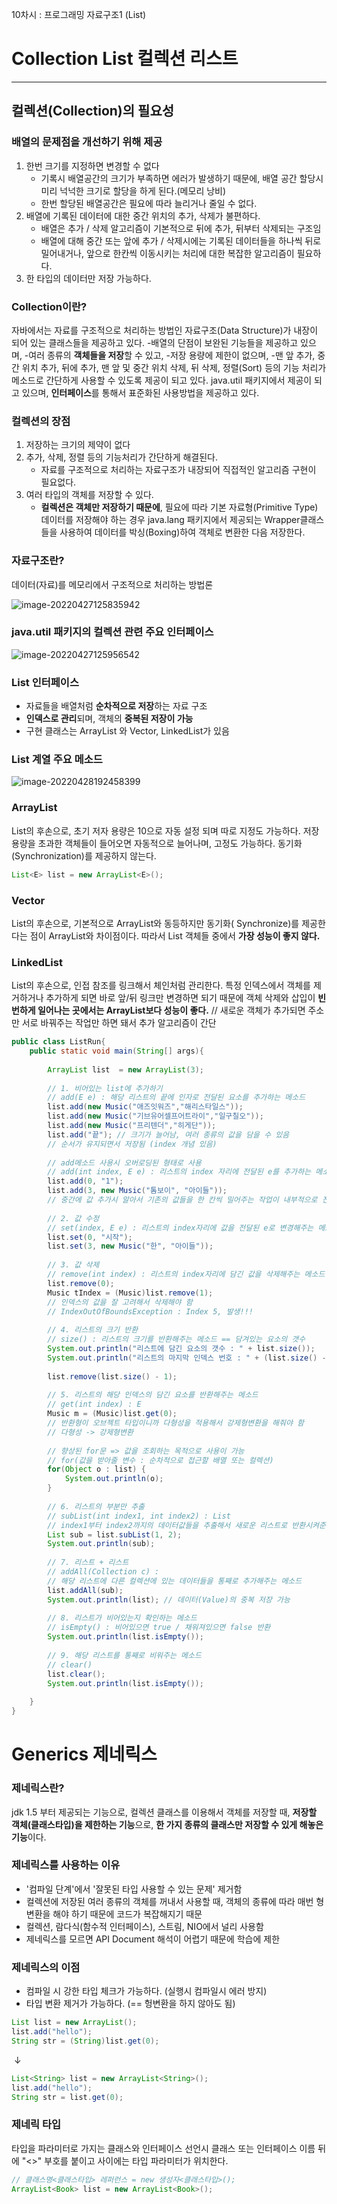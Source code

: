 10차시 : 프로그래밍 자료구조1 (List)

# Collection List 컬렉션 리스트

------

## 컬렉션(Collection)의 필요성

### 배열의 문제점을 개선하기 위해 제공

1. 한번 크기를 지정하면 변경할 수 없다
   - 기록시 배열공간의 크기가 부족하면 에러가 발생하기 때문에, 
     배열 공간 할당시 미리 넉넉한 크기로 할당을 하게 된다.(메모리 낭비)
   - 한번 할당된 배열공간은 필요에 따라 늘리거나 줄일 수 없다.
2. 배열에 기록된 데이터에 대한 중간 위치의 추가, 삭제가 불편하다.
   - 배열은 추가 / 삭제 알고리즘이 기본적으로 뒤에 추가, 뒤부터 삭제되는 구조임
   - 배열에 대해 중간 또는 앞에 추가 /  삭제시에는 기록된 데이터들을 하나씩 뒤로 밀어내거나, 앞으로 한칸씩 이동시키는 처리에 대한 복잡한 알고리즘이 필요하다.
3. 한 타입의 데이터만 저장 가능하다.



### Collection이란?

자바에서는 자료를 구조적으로 처리하는 방법인 자료구조(Data Structure)가 내장이 되어 있는 클래스들을 제공하고 있다. 
-배열의 단점이 보완된 기능들을 제공하고 있으며, 
-여러 종류의 **객체들을 저장**할 수 있고, 
-저장 용량에 제한이 없으며, 
-맨 앞 추가, 중간 위치 추가, 뒤에 추가, 맨 앞 및 중간 위치 삭제, 뒤 삭제, 정렬(Sort) 등의 
기능 처리가 메소드로 간단하게 사용할 수 있도록 제공이 되고 있다.
java.util 패키지에서 제공이 되고 있으며, **인터페이스**를 통해서 표준화된 사용방법을 제공하고 있다.



### 컬렉션의 장점

1. 저장하는 크기의 제약이 없다
2. 추가, 삭제, 정렬 등의 기능처리가 간단하게 해결된다.
   - 자료를 구조적으로 처리하는 자료구조가 내장되어 직접적인 알고리즘 구현이 필요없다.
3. 여러 타입의 객체를 저장할 수 있다.
   - **컬렉션은 객체만 저장하기 때문에**, 필요에 따라 기본 자료형(Primitive Type) 데이터를 저장해야 하는 경우 java.lang 패키지에서 제공되는 Wrapper클래스들을 사용하여 데이터를 박싱(Boxing)하여 객체로 변환한 다음 저장한다.



### 자료구조란?

데이터(자료)를 메모리에서 구조적으로 처리하는 방법론

![image-20220427125835942](C:\Users\김유미\AppData\Roaming\Typora\typora-user-images\image-20220427125835942.png)



### java.util 패키지의 컬렉션 관련 주요 인터페이스

![image-20220427125956542](C:\Users\김유미\AppData\Roaming\Typora\typora-user-images\image-20220427125956542.png)



### List 인터페이스

- 자료들을 배열처럼 **순차적으로 저장**하는 자료 구조
- **인덱스로 관리**되며, 객체의 **중복된 저장이 가능**
- 구현 클래스는 ArrayList 와 Vector, LinkedList가 있음

### List 계열 주요 메소드

![image-20220428192458399](C:\Users\김유미\AppData\Roaming\Typora\typora-user-images\image-20220428192458399.png)

### ArrayList

List의 후손으로, 초기 저자 용량은 10으로 자동 설정 되며 따로 지정도 가능하다.
저장 용량을 초과한 객체들이 들어오면 자동적으로 늘어나며, 고정도 가능하다.
동기화(Synchronization)를 제공하지 않는다.

```java
List<E> list = new ArrayList<E>();
```

### Vector

List의 후손으로, 기본적으로 ArrayList와 동등하지만
동기화( Synchronize)를 제공한다는 점이 ArrayList와 차이점이다.
따라서 List 객체들 중에서 **가장 성능이 좋지 않다.**

### LinkedList

List의 후손으로, 인접 참조를 링크해서 체인처럼 관리한다.
특정 인덱스에서 객체를 제거하거나 추가하게 되면 바로 앞/뒤 링크만 변경하면 되기 때문에
객체 삭제와 삽입이 **빈번하게 일어나는 곳에서는 ArrayList보다 성능이 좋다.**
// 새로운 객체가 추가되면 주소만 서로 바꿔주는 작업만 하면 돼서 추가 알고리즘이 간단

```java
public class ListRun{
    public static void main(String[] args){
        
        ArrayList list  = new ArrayList(3);
        
        // 1. 비어있는 list에 추가하기 
		// add(E e) : 해당 리스트의 끝에 인자로 전달된 요소를 추가하는 메소드
        list.add(new Music("애즈잇워즈","해리스타일스"));
		list.add(new Music("기브유어셀프어트라이","일구칠오"));
		list.add(new Music("프리텐더","히게단"));
		list.add("끝"); // 크기가 늘어남, 여러 종류의 값을 담을 수 있음
        // 순서가 유지되면서 저장됨 (index 개념 있음)
        
        // add메소드 사용시 오버로딩된 형태로 사용
        // add(int index, E e) : 리스트의 index 자리에 전달된 e를 추가하는 메소드
        list.add(0, "1");
		list.add(3, new Music("톰보이", "아이들"));
        // 중간에 값 추가시 알아서 기존의 값들을 한 칸씩 밀어주는 작업이 내부적으로 진행됨
        
        // 2. 값 수정
        // set(index, E e) : 리스트의 index자리에 값을 전달된 e로 변경해주는 메소드
        list.set(0, "시작");
		list.set(3, new Music("한", "아이들"));
        
        // 3. 값 삭제
        // remove(int index) : 리스트의 index자리에 담긴 값을 삭제해주는 메소드
        list.remove(0);
		Music tIndex = (Music)list.remove(1); 
        // 인덱스의 값을 잘 고려해서 삭제해야 함
        // IndexOutOfBoundsException : Index 5, 발생!!!
										
        // 4. 리스트의 크기 반환
        // size() : 리스트의 크기를 반환해주는 메소드 == 담겨있는 요소의 갯수
        System.out.println("리스트에 담긴 요소의 갯수 : " + list.size());
		System.out.println("리스트의 마지막 인덱스 번호 : " + (list.size() - 1));
        
        list.remove(list.size() - 1);
        
        // 5. 리스트의 해당 인덱스의 담긴 요소를 반환해주는 메소드
        // get(int index) : E
        Music m = (Music)list.get(0);
        // 반환형이 오브젝트 타입이니까 다형성을 적용해서 강제형변환을 해줘야 함 
        // 다형성 -> 강제형변환
        
        // 향상된 for문 => 값을 조회하는 목적으로 사용이 가능
		// for(값을 받아줄 변수 : 순차적으로 접근할 배열 또는 컬렉션)
		for(Object o : list) {
			System.out.println(o);
		}
        
        // 6. 리스트의 부분만 추출
        // subList(int index1, int index2) : List
		// index1부터 index2까지의 데이터값들을 추출해서 새로운 리스트로 반환시켜준다.
        List sub = list.subList(1, 2);
		System.out.println(sub);
        
        // 7. 리스트 + 리스트
		// addAll(Collection c) : 
		// 해당 리스트에 다른 컬렉션에 있는 데이터들을 통째로 추가해주는 메소드
		list.addAll(sub);
		System.out.println(list); // 데이터(Value)의 중복 저장 가능
        
        // 8. 리스트가 비어있는지 확인하는 메소드
		// isEmpty() : 비어있으면 true / 채워져있으면 false 반환
		System.out.println(list.isEmpty());
        
        // 9. 해당 리스트를 통째로 비워주는 메소드
		// clear()
		list.clear();
		System.out.println(list.isEmpty());
        
    }
}
```



# Generics 제네릭스

### 제네릭스란?

jdk 1.5 부터 제공되는 기능으로, 컬렉션 클래스를 이용해서 객체를 저장할 때, 
**저장할 객체(클래스타입)을 제한하는 기능**으로, **한 가지 종류의 클래스만 저장할 수 있게 해놓은 기능**이다.

### 제네릭스를 사용하는 이유

- '컴파일 단계'에서 '잘못된 타입 사용할 수 있는 문제' 제거함
- 컬렉션에 저장된 여러 종류의 객체를 꺼내서 사용할 때, 객체의 종류에 따라 매번 형변환을 해야 하기 때문에 코드가 복잡해지기 때문
- 컬렉션, 람다식(함수적 인터페이스), 스트림, NIO에서 널리 사용함
- 제네릭스를 모르면 API Document 해석이 어렵기 때문에 학습에 제한

### 제네릭스의 이점

- 컴파일 시 강한 타입 체크가 가능하다. (실행시 컴파일시 에러 방지)
- 타입 변환 제거가 가능하다. (== 헝변환을 하지 않아도 됨)

```java
List list = new ArrayList();
list.add("hello");
String str = (String)list.get(0);
```

​			↓

```java
List<String> list = new ArrayList<String>();
list.add("hello");
String str = list.get(0);
```

### 제네릭 타입

타입을 파라미터로 가지는 클래스와 인터페이스 선언시 클래스 또는 인터페이스 이름 뒤에 "<>" 부호를 붙이고 사이에는 타입 파라미터가 위치한다.

```java
// 클래스명<클래스타입> 레퍼런스 = new 생성자<클래스타입>();
ArrayList<Book> list = new ArrayList<Book>();
```

















